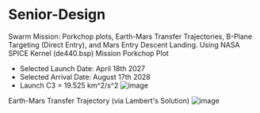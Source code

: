 # Senior-Design
Swarm Mission: Porkchop plots, Earth-Mars Transfer Trajectories, B-Plane Targeting (Direct Entry), and Mars Entry Descent Landing.
Using NASA SPICE Kernel (de440.bsp)
Mission Porkchop Plot
- Selected Launch Date: April 18th 2027
- Selected Arrival Date: August 17th 2028
- Launch C3 = 19.525 km^2/s^2
![image](https://user-images.githubusercontent.com/103686807/163491598-78a4c219-d0ad-48dc-b68e-e2dee32d6ca7.png)

Earth-Mars Transfer Trajectory (via Lambert's Solution)
![image](https://user-images.githubusercontent.com/103686807/163491731-609f17ee-a86c-4089-98d8-4589c2e4ece0.png)
